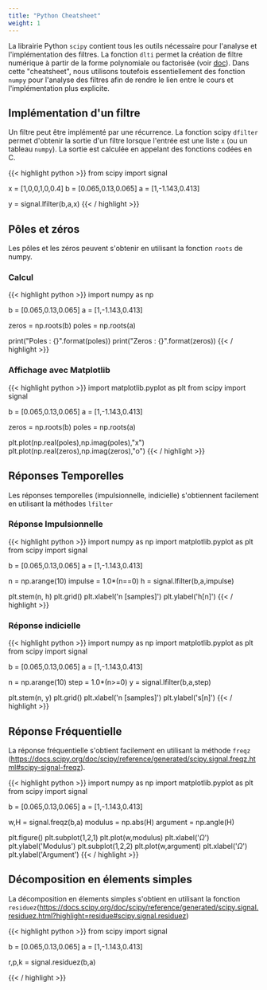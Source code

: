 ```yaml
---
title: "Python Cheatsheet"
weight: 1
---
```


La librairie Python `scipy` contient tous les outils nécessaire pour l'analyse et l'implémentation des filtres. 
La fonction `dlti` permet la création de filtre numérique à partir de la forme polynomiale ou factorisée (voir [doc](https://docs.scipy.org/doc/scipy/reference/generated/scipy.signal.dlti.html)). Dans cette "cheatsheet", nous utilisons toutefois essentiellement des fonction `numpy` pour l'analyse des filtres afin de rendre le lien entre le cours et l'implémentation plus explicite.

## Implémentation d'un filtre

Un filtre peut être implémenté par une récurrence. La fonction scipy `dfilter` permet d'obtenir la sortie d'un filtre lorsque l'entrée est une liste `x` (ou un tableau `numpy`). La sortie est calculée en appelant des fonctions codées en C.

{{< highlight python >}}
from scipy import signal

x = [1,0,0,1,0,0.4]
b = [0.065,0.13,0.065]
a = [1,-1.143,0.413]

y = signal.lfilter(b,a,x)
{{< / highlight >}}

## Pôles et zéros

Les pôles et les zéros peuvent s'obtenir en utilisant la fonction `roots` de numpy.

### Calcul

{{< highlight python >}}
import numpy as np

b = [0.065,0.13,0.065]
a = [1,-1.143,0.413]

zeros = np.roots(b)
poles = np.roots(a)

print("Poles : {}".format(poles))
print("Zeros : {}".format(zeros))
{{< / highlight >}}

### Affichage avec Matplotlib

{{< highlight python >}}
import matplotlib.pyplot as plt
from scipy import signal

b = [0.065,0.13,0.065]
a = [1,-1.143,0.413]

zeros = np.roots(b)
poles = np.roots(a)

plt.plot(np.real(poles),np.imag(poles),"x")
plt.plot(np.real(zeros),np.imag(zeros),"o")
{{< / highlight >}}

## Réponses Temporelles

Les réponses temporelles (impulsionnelle, indicielle) s'obtiennent facilement en utilisant la méthodes `lfilter` 

### Réponse Impulsionnelle

{{< highlight python >}}
import numpy as np
import matplotlib.pyplot as plt
from scipy import signal

b = [0.065,0.13,0.065]
a = [1,-1.143,0.413]

n = np.arange(10)
impulse = 1.0*(n==0)
h = signal.lfilter(b,a,impulse)

plt.stem(n, h)
plt.grid()
plt.xlabel('n [samples]')
plt.ylabel('h[n]')
{{< / highlight >}}

### Réponse indicielle

{{< highlight python >}}
import numpy as np
import matplotlib.pyplot as plt
from scipy import signal

b = [0.065,0.13,0.065]
a = [1,-1.143,0.413]

n = np.arange(10)
step = 1.0*(n>=0)
y = signal.lfilter(b,a,step)

plt.stem(n, y)
plt.grid()
plt.xlabel('n [samples]')
plt.ylabel('s[n]')
{{< / highlight >}}


## Réponse Fréquentielle
La réponse fréquentielle s'obtient facilement en utilisant la méthode `freqz` (https://docs.scipy.org/doc/scipy/reference/generated/scipy.signal.freqz.html#scipy-signal-freqz). 


{{< highlight python >}}
import numpy as np
import matplotlib.pyplot as plt
from scipy import signal

b = [0.065,0.13,0.065]
a = [1,-1.143,0.413]

w,H = signal.freqz(b,a)
modulus = np.abs(H)
argument = np.angle(H)

plt.figure()
plt.subplot(1,2,1)
plt.plot(w,modulus)
plt.xlabel('$\Omega$')
plt.ylabel('Modulus')
plt.subplot(1,2,2)
plt.plot(w,argument)
plt.xlabel('$\Omega$')
plt.ylabel('Argument')
{{< / highlight >}}

## Décomposition en élements simples

La décomposition en élements simples s'obtient en utilisant la fonction `residuez`(https://docs.scipy.org/doc/scipy/reference/generated/scipy.signal.residuez.html?highlight=residue#scipy.signal.residuez)

{{< highlight python >}}
from scipy import signal

b = [0.065,0.13,0.065]
a = [1,-1.143,0.413]

r,p,k = signal.residuez(b,a)

{{< / highlight >}}
